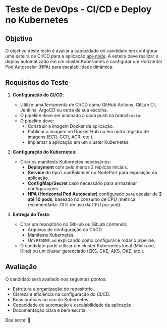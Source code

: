 # Teste de DevOps - CI/CD e Deploy no Kubernetes

## Objetivo

O objetivo deste teste é avaliar a capacidade do candidato em configurar uma esteira de CI/CD para a aplicação [api-node](https://github.com/tiagohique/api-node). A esteira deve realizar o deploy automatizado em um cluster Kubernetes e configurar um Horizontal Pod Autoscaler (HPA) para escalabilidade dinâmica.

## Requisitos do Teste

1. **Configuração do CI/CD**:
   - Utilize uma ferramenta de CI/CD como GitHub Actions, GitLab CI, Jenkins, ArgoCD ou outra de sua escolha.
   - O pipeline deve ser acionado a cada push na branch `main`.
   - O pipeline deve:
     - Construir a imagem Docker da aplicação.
     - Publicar a imagem no Docker Hub ou em outro registro de imagens (ECR, GCR, ACR, etc.).
     - Implantar a aplicação em um cluster Kubernetes.

2. **Configuração do Kubernetes**:
   - Criar os manifests Kubernetes necessários:
     - **Deployment** com pelo menos 2 réplicas iniciais.
     - **Service** do tipo LoadBalancer ou NodePort para exposição da aplicação.
     - **ConfigMap/Secret** caso necessário para armazenar configurações.
     - **HPA (Horizontal Pod Autoscaler)** configurado para escalar de **2 até 10 pods**, baseado no consumo de CPU (métrica recomendada: 70% de uso da CPU por pod).

3. **Entrega do Teste**:
   - Criar um repositório no GitHub ou GitLab contendo:
     - Arquivos de configuração do CI/CD.
     - Manifests Kubernetes.
     - Um `README.md` explicando como configurar e rodar o pipeline.
   - O candidato pode utilizar um cluster Kubernetes local (Minikube, Kind) ou um cluster gerenciado (EKS, GKE, AKS, OKE, etc.).

## Avaliação

O candidato será avaliado nos seguintes pontos:
- Estrutura e organização do repositório.
- Clareza e eficiência na configuração do CI/CD.
- Boas práticas no uso do Kubernetes.
- Capacidade de automação e escalabilidade da aplicação.
- Documentação clara e bem escrita.

Boa sorte! 🚀
